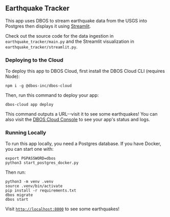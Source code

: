 ## Earthquake Tracker

This app uses DBOS to stream earthquake data from the USGS into Postgres then displays it using [Streamlit](https://streamlit.io/).

Check out the source code for the data ingestion in `earthquake_tracker/main.py` and the Streamlit visualization in `earthquake_tracker/streamlit.py`.

### Deploying to the Cloud

To deploy this app to DBOS Cloud, first install the DBOS Cloud CLI (requires Node):

```shell
npm i -g @dbos-inc/dbos-cloud
```

Then, run this command to deploy your app:

```shell
dbos-cloud app deploy
```

This command outputs a URL--visit it to see some earthquakes!
You can also visit the [DBOS Cloud Console](https://console.dbos.dev/) to see your app's status and logs.

### Running Locally

To run this app locally, you need a Postgres database.
If you have Docker, you can start one with:

```shell
export PGPASSWORD=dbos
python3 start_postgres_docker.py
```

Then run:

```shell
python3 -m venv .venv
source .venv/bin/activate
pip install -r requirements.txt
dbos migrate
dbos start
```

Visit [`http://localhost:8000`](http://localhost:8000) to see some earthquakes!